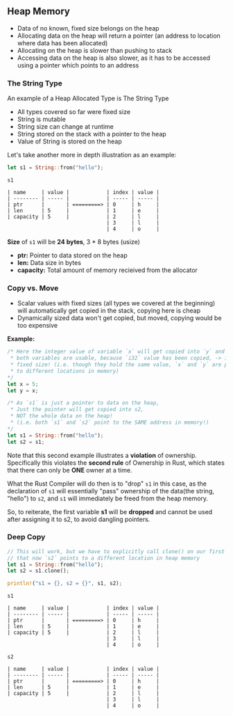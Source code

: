 ## Heap Memory

- Data of no known, fixed size belongs on the heap
- Allocating data on the heap will return a pointer (an address to location
  where data has been allocated)
- Allocating on the heap is slower than pushing to stack
- Accessing data on the heap is also slower, as it has to be accessed using a
  pointer which points to an address

### The String Type

An example of a Heap Allocated Type is The String Type

- All types covered so far were fixed size
- String is mutable
- String size can change at runtime
- String stored on the stack with a pointer to the heap
- Value of String is stored on the heap

Let's take another more in depth illustration as an example:

```rust
let s1 = String::from("hello");
```

```
s1

| name     | value |            | index | value |
| -------- | ----- |            | ----- | ----- |
| ptr      |       | =========> | 0     | h     |
| len      | 5     |            | 1     | e     |
| capacity | 5     |            | 2     | l     |
                                | 3     | l     |
                                | 4     | o     |
```

<b>Size</b> of `s1` will be <b>24 bytes</b>, 3 \* 8 bytes (usize)

- <b>ptr:</b> Pointer to data stored on the heap
- <b>len:</b> Data size in bytes
- <b>capacity:</b> Total amount of memory recieived from the allocator

### Copy vs. Move

- Scalar values with fixed sizes (all types we covered at the beginning) will
  automatically get copied in the stack, copying here is cheap
- Dynamically sized data won't get copied, but moved, copying would be too
  expensive

**Example:**

```rust
/* Here the integer value of variable `x` will get copied into `y` and
 * both variables are usable, because `i32` value has been copied, -> i32 is
 * fixed size! (i.e. though they hold the same value, `x` and `y` are pointing
 * to different locations in memory)
*/
let x = 5;
let y = x;
```

```rust
/* As `s1` is just a pointer to data on the heap,
 * Just the pointer will get copied into s2,
 * NOT the whole data on the heap!
 * (i.e. both `s1` and `s2` point to the SAME address in memory!)
*/
let s1 = String::from("hello");
let s2 = s1;
```

Note that this second example illustrates a <b>violation</b> of ownership.
Specifically this violates the <b>second rule</b> of Ownership in Rust, which
states that there can only be <b>ONE</b> owner at a time.

What the Rust Compiler will do then is to "drop" `s1` in this case, as the
declaration of `s1` will essentially "pass" ownership of the data(the string,
"hello") to `s2`, and `s1` will immediately be freed from the heap memory.

So, to reiterate, the first variable <b>s1</b> will be <b>dropped</b> and cannot
be used after assigning it to s2, to avoid dangling pointers.

### Deep Copy

```rust
// This will work, but we have to explicitly call clone() on our first string so
// that now `s2` points to a different location in heap memory
let s1 = String::from("hello");
let s2 = s1.clone();

println!("s1 = {}, s2 = {}", s1, s2);
```

```
s1

| name     | value |            | index | value |
| -------- | ----- |            | ----- | ----- |
| ptr      |       | =========> | 0     | h     |
| len      | 5     |            | 1     | e     |
| capacity | 5     |            | 2     | l     |
                                | 3     | l     |
                                | 4     | o     |

s2

| name     | value |            | index | value |
| -------- | ----- |            | ----- | ----- |
| ptr      |       | =========> | 0     | h     |
| len      | 5     |            | 1     | e     |
| capacity | 5     |            | 2     | l     |
                                | 3     | l     |
                                | 4     | o     |
```
